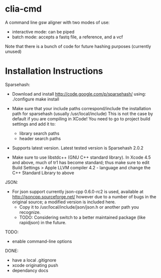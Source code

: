 clia-cmd
====

A command line gsw aligner with two modes of use:

- interactive mode: can be piped
- batch mode: accepts a fastq file, a reference, and a vcf

Note that there is a bunch of code for future hashing purposes (currently unused)

Installation Instructions
====

Sparsehash:

* Download and install http://code.google.com/p/sparsehash/  using:
  ./configure
  make install

* Make sure that your include paths correspond/include the installation path for sparsehash (usually /usr/local/include)
  This is not the case by default if you are compiling in XCode! You need to go to project build settings and add it to:
    - library search paths
    - header search paths

* Supports latest version. Latest tested version is Sparsehash 2.0.2

* Make sure to use libstdc++ (GNU C++ standard library). In Xcode 4.5 and above, much of tr1 has become standard; thus make sure to edit Build Settings > Apple LLVM compiler 4.2 - language and change the C++ Standard Library to above


JSON:

* For json support currently json-cpp 0.6.0-rc2 is used, available at http://jsoncpp.sourceforge.net/
  however due to a number of bugs in the original source; a modified version is included here.
   - Copy it to /usr/local/include/json/json.h  or another path you recognize.
   - TODO: Considering switch to a better maintained package (like rapidjson) in the future.



TODO:

* enable command-line options

DONE:

+ have a local .gitignore
+ xcode originating push
+ dependancy docs

